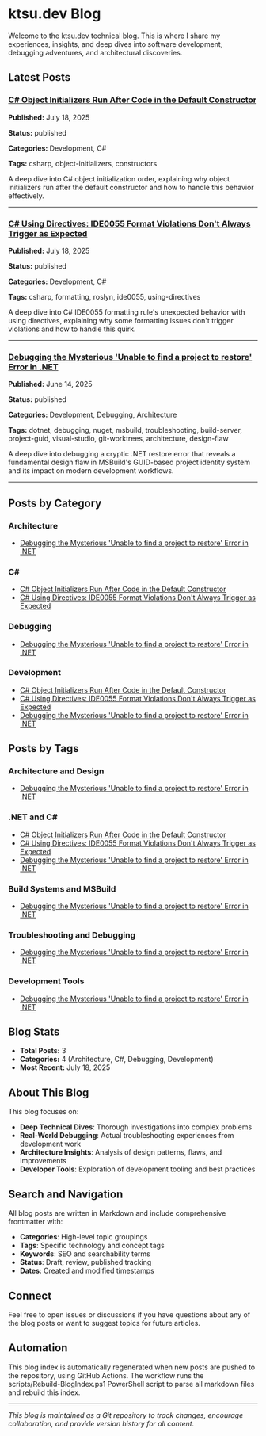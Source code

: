 # ktsu.dev Blog

Welcome to the ktsu.dev technical blog. This is where I share my experiences, insights, and deep dives into software development, debugging adventures, and architectural discoveries.

## Latest Posts

### [C# Object Initializers Run After Code in the Default Constructor](./content/blog/csharp-object-initializers-run-after-code-in-the-default-constructor.md)

**Published:** July 18, 2025

**Status:** published

**Categories:** Development, C#

**Tags:** csharp, object-initializers, constructors

A deep dive into C# object initialization order, explaining why object initializers run after the default constructor and how to handle this behavior effectively.

---

### [C# Using Directives: IDE0055 Format Violations Don't Always Trigger as Expected](./content/blog/csharp-using-directives-inconsistent-formatting-rules.md)

**Published:** July 18, 2025

**Status:** published

**Categories:** Development, C#

**Tags:** csharp, formatting, roslyn, ide0055, using-directives

A deep dive into C# IDE0055 formatting rule's unexpected behavior with using directives, explaining why some formatting issues don't trigger violations and how to handle this quirk.

---

### [Debugging the Mysterious 'Unable to find a project to restore' Error in .NET](./content/blog/dotnet-project-guid-conflicts-build-server-debugging.md)

**Published:** June 14, 2025

**Status:** published

**Categories:** Development, Debugging, Architecture

**Tags:** dotnet, debugging, nuget, msbuild, troubleshooting, build-server, project-guid, visual-studio, git-worktrees, architecture, design-flaw

A deep dive into debugging a cryptic .NET restore error that reveals a fundamental design flaw in MSBuild's GUID-based project identity system and its impact on modern development workflows.

---

## Posts by Category

### Architecture
- [Debugging the Mysterious 'Unable to find a project to restore' Error in .NET](./content/blog/dotnet-project-guid-conflicts-build-server-debugging.md)

### C#
- [C# Object Initializers Run After Code in the Default Constructor](./content/blog/csharp-object-initializers-run-after-code-in-the-default-constructor.md)
- [C# Using Directives: IDE0055 Format Violations Don't Always Trigger as Expected](./content/blog/csharp-using-directives-inconsistent-formatting-rules.md)

### Debugging
- [Debugging the Mysterious 'Unable to find a project to restore' Error in .NET](./content/blog/dotnet-project-guid-conflicts-build-server-debugging.md)

### Development
- [C# Object Initializers Run After Code in the Default Constructor](./content/blog/csharp-object-initializers-run-after-code-in-the-default-constructor.md)
- [C# Using Directives: IDE0055 Format Violations Don't Always Trigger as Expected](./content/blog/csharp-using-directives-inconsistent-formatting-rules.md)
- [Debugging the Mysterious 'Unable to find a project to restore' Error in .NET](./content/blog/dotnet-project-guid-conflicts-build-server-debugging.md)

## Posts by Tags

### Architecture and Design
- [Debugging the Mysterious 'Unable to find a project to restore' Error in .NET](./content/blog/dotnet-project-guid-conflicts-build-server-debugging.md)

### .NET and C#
- [C# Object Initializers Run After Code in the Default Constructor](./content/blog/csharp-object-initializers-run-after-code-in-the-default-constructor.md)
- [C# Using Directives: IDE0055 Format Violations Don't Always Trigger as Expected](./content/blog/csharp-using-directives-inconsistent-formatting-rules.md)
- [Debugging the Mysterious 'Unable to find a project to restore' Error in .NET](./content/blog/dotnet-project-guid-conflicts-build-server-debugging.md)

### Build Systems and MSBuild
- [Debugging the Mysterious 'Unable to find a project to restore' Error in .NET](./content/blog/dotnet-project-guid-conflicts-build-server-debugging.md)

### Troubleshooting and Debugging
- [Debugging the Mysterious 'Unable to find a project to restore' Error in .NET](./content/blog/dotnet-project-guid-conflicts-build-server-debugging.md)

### Development Tools
- [Debugging the Mysterious 'Unable to find a project to restore' Error in .NET](./content/blog/dotnet-project-guid-conflicts-build-server-debugging.md)

## Blog Stats

- **Total Posts:** 3
- **Categories:** 4 (Architecture, C#, Debugging, Development)
- **Most Recent:** July 18, 2025

## About This Blog

This blog focuses on:
- **Deep Technical Dives**: Thorough investigations into complex problems
- **Real-World Debugging**: Actual troubleshooting experiences from development work
- **Architecture Insights**: Analysis of design patterns, flaws, and improvements
- **Developer Tools**: Exploration of development tooling and best practices

## Search and Navigation

All blog posts are written in Markdown and include comprehensive frontmatter with:
- **Categories**: High-level topic groupings
- **Tags**: Specific technology and concept tags
- **Keywords**: SEO and searchability terms
- **Status**: Draft, review, published tracking
- **Dates**: Created and modified timestamps

## Connect

Feel free to open issues or discussions if you have questions about any of the blog posts or want to suggest topics for future articles.

## Automation

This blog index is automatically regenerated when new posts are pushed to the repository, using GitHub Actions.
The workflow runs the scripts/Rebuild-BlogIndex.ps1 PowerShell script to parse all markdown files and rebuild this index.

---

*This blog is maintained as a Git repository to track changes, encourage collaboration, and provide version history for all content.*
